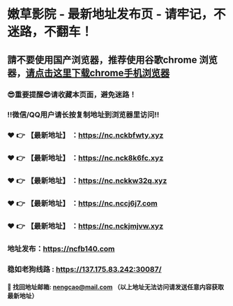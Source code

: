 # 嫩草影院 - 最新地址发布页 - 请牢记，不迷路，不翻车！

## 請不要使用国产浏览器，推荐使用谷歌chrome 浏览器，<a href = "https://www.google.cn/chrome/">请点击这里下载chrome手机浏览器</a>

### :sunglasses:重要提醒:sunglasses:请收藏本页面，避免迷路！
### ‼️微信/QQ用户请长按复制地址到浏览器里访问‼️

### :heart: :point_right: 【最新地址】 ：https://nc.nckbfwty.xyz
### :heart: :point_right: 【最新地址】 ：https://nc.nck8k6fc.xyz
### :heart: :point_right: 【最新地址】 ：https://nc.nckkw32q.xyz
### :heart: :point_right: 【最新地址】 ：https://nc.nccj6j7.com
### :heart: :point_right: 【最新地址】 ：https://nc.nckjmjvw.xyz

### 地址发布：https://ncfb140.com
### 稳如老狗线路 : https://137.175.83.242:30087/

#### :e-mail: __找回地址邮箱: nengcao@mail.com （以上地址无法访问请发送任意内容获取最新地址）__
